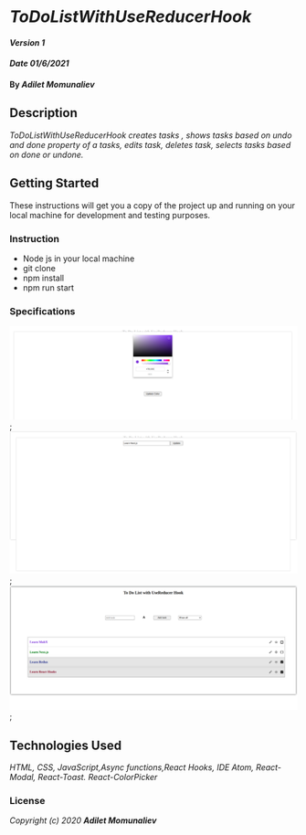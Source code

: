 # _ToDoListWithUseReducerHook_

#### _Version 1_
#### _Date 01/6/2021_
#### By _**Adilet Momunaliev**_

## Description

_ToDoListWithUseReducerHook creates tasks , shows tasks based on undo and done property of a tasks, edits task, deletes task, selects tasks based on done or undone._

## Getting Started

These instructions will get you a copy of the project up and running on your local machine for development and testing purposes.

### Instruction

* Node js in your local machine
* git clone
* npm install
* npm run start
### Specifications
 ![min-width:620px](colorUpdate.png);
 ![min-width:620px](updateItem.png);
 ![min-width:620px](todosList.png);
## Technologies Used

_HTML, CSS, JavaScript,Async functions,React Hooks, IDE Atom, React-Modal, React-Toast. React-ColorPicker_

### License

*_Copyright (c) 2020 **Adilet Momunaliev**_*
